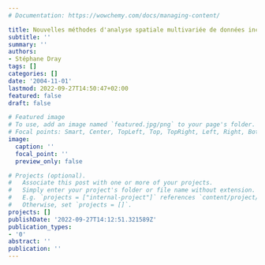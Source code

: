 ```yaml
---
# Documentation: https://wowchemy.com/docs/managing-content/

title: Nouvelles méthodes d'analyse spatiale multivariée de données incomplètes
subtitle: ''
summary: ''
authors:
- Stéphane Dray
tags: []
categories: []
date: '2004-11-01'
lastmod: 2022-09-27T14:50:47+02:00
featured: false
draft: false

# Featured image
# To use, add an image named `featured.jpg/png` to your page's folder.
# Focal points: Smart, Center, TopLeft, Top, TopRight, Left, Right, BottomLeft, Bottom, BottomRight.
image:
  caption: ''
  focal_point: ''
  preview_only: false

# Projects (optional).
#   Associate this post with one or more of your projects.
#   Simply enter your project's folder or file name without extension.
#   E.g. `projects = ["internal-project"]` references `content/project/deep-learning/index.md`.
#   Otherwise, set `projects = []`.
projects: []
publishDate: '2022-09-27T14:12:51.321589Z'
publication_types:
- '0'
abstract: ''
publication: ''
---
```

